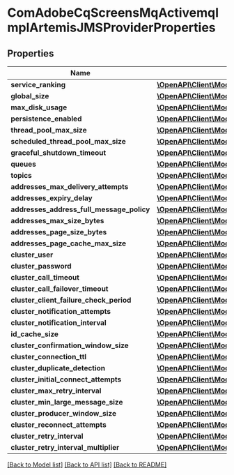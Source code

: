 # ComAdobeCqScreensMqActivemqImplArtemisJMSProviderProperties

## Properties
Name | Type | Description | Notes
------------ | ------------- | ------------- | -------------
**service_ranking** | [**\OpenAPI\Client\Model\ConfigNodePropertyInteger**](ConfigNodePropertyInteger.md) |  | [optional] 
**global_size** | [**\OpenAPI\Client\Model\ConfigNodePropertyInteger**](ConfigNodePropertyInteger.md) |  | [optional] 
**max_disk_usage** | [**\OpenAPI\Client\Model\ConfigNodePropertyInteger**](ConfigNodePropertyInteger.md) |  | [optional] 
**persistence_enabled** | [**\OpenAPI\Client\Model\ConfigNodePropertyBoolean**](ConfigNodePropertyBoolean.md) |  | [optional] 
**thread_pool_max_size** | [**\OpenAPI\Client\Model\ConfigNodePropertyInteger**](ConfigNodePropertyInteger.md) |  | [optional] 
**scheduled_thread_pool_max_size** | [**\OpenAPI\Client\Model\ConfigNodePropertyInteger**](ConfigNodePropertyInteger.md) |  | [optional] 
**graceful_shutdown_timeout** | [**\OpenAPI\Client\Model\ConfigNodePropertyInteger**](ConfigNodePropertyInteger.md) |  | [optional] 
**queues** | [**\OpenAPI\Client\Model\ConfigNodePropertyArray**](ConfigNodePropertyArray.md) |  | [optional] 
**topics** | [**\OpenAPI\Client\Model\ConfigNodePropertyArray**](ConfigNodePropertyArray.md) |  | [optional] 
**addresses_max_delivery_attempts** | [**\OpenAPI\Client\Model\ConfigNodePropertyInteger**](ConfigNodePropertyInteger.md) |  | [optional] 
**addresses_expiry_delay** | [**\OpenAPI\Client\Model\ConfigNodePropertyInteger**](ConfigNodePropertyInteger.md) |  | [optional] 
**addresses_address_full_message_policy** | [**\OpenAPI\Client\Model\ConfigNodePropertyDropDown**](ConfigNodePropertyDropDown.md) |  | [optional] 
**addresses_max_size_bytes** | [**\OpenAPI\Client\Model\ConfigNodePropertyInteger**](ConfigNodePropertyInteger.md) |  | [optional] 
**addresses_page_size_bytes** | [**\OpenAPI\Client\Model\ConfigNodePropertyInteger**](ConfigNodePropertyInteger.md) |  | [optional] 
**addresses_page_cache_max_size** | [**\OpenAPI\Client\Model\ConfigNodePropertyInteger**](ConfigNodePropertyInteger.md) |  | [optional] 
**cluster_user** | [**\OpenAPI\Client\Model\ConfigNodePropertyString**](ConfigNodePropertyString.md) |  | [optional] 
**cluster_password** | [**\OpenAPI\Client\Model\ConfigNodePropertyString**](ConfigNodePropertyString.md) |  | [optional] 
**cluster_call_timeout** | [**\OpenAPI\Client\Model\ConfigNodePropertyInteger**](ConfigNodePropertyInteger.md) |  | [optional] 
**cluster_call_failover_timeout** | [**\OpenAPI\Client\Model\ConfigNodePropertyInteger**](ConfigNodePropertyInteger.md) |  | [optional] 
**cluster_client_failure_check_period** | [**\OpenAPI\Client\Model\ConfigNodePropertyInteger**](ConfigNodePropertyInteger.md) |  | [optional] 
**cluster_notification_attempts** | [**\OpenAPI\Client\Model\ConfigNodePropertyInteger**](ConfigNodePropertyInteger.md) |  | [optional] 
**cluster_notification_interval** | [**\OpenAPI\Client\Model\ConfigNodePropertyInteger**](ConfigNodePropertyInteger.md) |  | [optional] 
**id_cache_size** | [**\OpenAPI\Client\Model\ConfigNodePropertyInteger**](ConfigNodePropertyInteger.md) |  | [optional] 
**cluster_confirmation_window_size** | [**\OpenAPI\Client\Model\ConfigNodePropertyInteger**](ConfigNodePropertyInteger.md) |  | [optional] 
**cluster_connection_ttl** | [**\OpenAPI\Client\Model\ConfigNodePropertyInteger**](ConfigNodePropertyInteger.md) |  | [optional] 
**cluster_duplicate_detection** | [**\OpenAPI\Client\Model\ConfigNodePropertyBoolean**](ConfigNodePropertyBoolean.md) |  | [optional] 
**cluster_initial_connect_attempts** | [**\OpenAPI\Client\Model\ConfigNodePropertyInteger**](ConfigNodePropertyInteger.md) |  | [optional] 
**cluster_max_retry_interval** | [**\OpenAPI\Client\Model\ConfigNodePropertyInteger**](ConfigNodePropertyInteger.md) |  | [optional] 
**cluster_min_large_message_size** | [**\OpenAPI\Client\Model\ConfigNodePropertyInteger**](ConfigNodePropertyInteger.md) |  | [optional] 
**cluster_producer_window_size** | [**\OpenAPI\Client\Model\ConfigNodePropertyInteger**](ConfigNodePropertyInteger.md) |  | [optional] 
**cluster_reconnect_attempts** | [**\OpenAPI\Client\Model\ConfigNodePropertyInteger**](ConfigNodePropertyInteger.md) |  | [optional] 
**cluster_retry_interval** | [**\OpenAPI\Client\Model\ConfigNodePropertyInteger**](ConfigNodePropertyInteger.md) |  | [optional] 
**cluster_retry_interval_multiplier** | [**\OpenAPI\Client\Model\ConfigNodePropertyFloat**](ConfigNodePropertyFloat.md) |  | [optional] 

[[Back to Model list]](../README.md#documentation-for-models) [[Back to API list]](../README.md#documentation-for-api-endpoints) [[Back to README]](../README.md)


